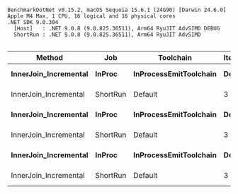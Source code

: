 ```

BenchmarkDotNet v0.15.2, macOS Sequoia 15.6.1 (24G90) [Darwin 24.6.0]
Apple M4 Max, 1 CPU, 16 logical and 16 physical cores
.NET SDK 9.0.304
  [Host]   : .NET 9.0.8 (9.0.825.36511), Arm64 RyuJIT AdvSIMD DEBUG
  ShortRun : .NET 9.0.8 (9.0.825.36511), Arm64 RyuJIT AdvSIMD


```
| Method                | Job      | Toolchain              | IterationCount | LaunchCount | WarmupCount | SetSize | Mean        | Error       | StdDev      | StdErr    | Min         | Max         | Q1          | Q3          | Median      | Op/s     | Gen0      | Gen1      | Gen2     | Allocated   |
|---------------------- |--------- |----------------------- |--------------- |------------ |------------ |-------- |------------:|------------:|------------:|----------:|------------:|------------:|------------:|------------:|------------:|---------:|----------:|----------:|---------:|------------:|
| **InnerJoin_Incremental** | **InProc**   | **InProcessEmitToolchain** | **Default**        | **Default**     | **Default**     | **100**     |    **272.2 μs** |     **7.17 μs** |    **21.03 μs** |   **2.11 μs** |    **229.9 μs** |    **324.3 μs** |    **255.5 μs** |    **283.4 μs** |    **270.5 μs** | **3,673.90** |   **92.2852** |   **28.3203** |        **-** |   **756.52 KB** |
| InnerJoin_Incremental | ShortRun | Default                | 3              | 1           | 3           | 100     |    261.9 μs |   138.17 μs |     7.57 μs |   4.37 μs |    257.2 μs |    270.6 μs |    257.5 μs |    264.3 μs |    257.9 μs | 3,818.27 |   92.2852 |   28.3203 |        - |   756.52 KB |
| **InnerJoin_Incremental** | **InProc**   | **InProcessEmitToolchain** | **Default**        | **Default**     | **Default**     | **1000**    |  **4,625.6 μs** |   **108.74 μs** |   **315.47 μs** |  **32.03 μs** |  **4,008.3 μs** |  **5,230.6 μs** |  **4,352.2 μs** |  **4,796.9 μs** |  **4,663.9 μs** |   **216.19** |  **921.8750** |  **445.3125** |        **-** |  **7554.21 KB** |
| InnerJoin_Incremental | ShortRun | Default                | 3              | 1           | 3           | 1000    |  4,233.5 μs | 3,429.90 μs |   188.00 μs | 108.54 μs |  4,043.1 μs |  4,419.1 μs |  4,140.8 μs |  4,328.7 μs |  4,238.4 μs |   236.21 |  921.8750 |  445.3125 |        - |  7554.19 KB |
| **InnerJoin_Incremental** | **InProc**   | **InProcessEmitToolchain** | **Default**        | **Default**     | **Default**     | **5000**    | **42,632.2 μs** | **1,428.63 μs** | **3,982.46 μs** | **419.79 μs** | **35,582.9 μs** | **53,691.4 μs** | **40,260.5 μs** | **43,923.8 μs** | **42,771.3 μs** |    **23.46** | **5312.5000** | **2312.5000** | **687.5000** | **37758.84 KB** |
| InnerJoin_Incremental | ShortRun | Default                | 3              | 1           | 3           | 5000    | 40,624.8 μs | 9,116.24 μs |   499.69 μs | 288.50 μs | 40,112.8 μs | 41,111.2 μs | 40,381.6 μs | 40,880.8 μs | 40,650.4 μs |    24.62 | 5312.5000 | 2312.5000 | 687.5000 | 37755.74 KB |
